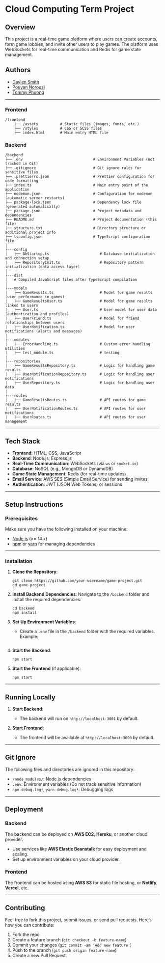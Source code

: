 # Cloud Computing Term Project

## Overview
This project is a real-time game platform where users can create accounts, form game lobbies, and invite other users to play games. The platform uses WebSockets for real-time communication and Redis for game state management.

## Authors

- [Daylen Smith](https://github.com/rockclimber147)
- [Pouyan Norouzi](https://github.com/PouyanNorouzi)
- [Tommy Phuong](https://github.com/TommyPhuongg)

---

### Frontend
```
/frontend
    ├── /assets          # Static files (images, fonts, etc.)
    ├── /styles          # CSS or SCSS files
    ├── index.html       # Main entry HTML file
```

### Backend
```
/backend
├── .env                                # Environment Variables (not tracked in Git)
├── .gitignore                          # Git ignore rules for sensitive files
├── .prettierrc.json                    # Prettier configuration for code formatting
├── index.ts                            # Main entry point of the application
├── nodemon.json                        # Configuration for nodemon (automatic server restarts)
├── package-lock.json                   # Dependency lock file (generated automatically)
├── package.json                        # Project metadata and dependencies
├── README.md                           # Project documentation (this file)
├── structure.txt                       # Directory structure or additional project info
├── tsconfig.json                       # TypeScript configuration file
|
├---config
|   ├── DbStartup.ts                       # Database initialization and connection setup
|   ├── RepositoryInit.ts                  # Repository pattern initialization (data access layer)
|
├---dist
|   # Compiled JavaScript files after TypeScript compilation
|
├---models
|   ├── GameResults.ts                     # Model for game results (user performance in games)
|   ├── GameResultsUser.ts                 # Model for game results linked to users
|   ├── User.ts                            # User model for user data (authentication and profiles)
|   ├── UserFriend.ts                      # Model for friend relationships between users
|   ├── UserNotification.ts                # Model for user notifications (alerts and messages)
|
├---modules
|   ├── ErrorHandling.ts                   # Custom error handling utilities
|   ├── test_module.ts                     # testing
|
├---repositories
|   ├── GameResultsRepository.ts           # Logic for handling game results
|   ├── UserNotificationRepository.ts      # Logic for handling user notifications
|   ├── UserRepository.ts                  # Logic for handling user data 
|
├---routes
|   ├── GameResultsRoutes.ts               # API routes for game results
|   ├── UserNotificationRoutes.ts          # API routes for user notifications
|   ├── UserRoutes.ts                      # API routes for user management

```

---

## Tech Stack

- **Frontend**: HTML, CSS, JavaScript
- **Backend**: Node.js, Express.js
- **Real-Time Communication**: WebSockets (via `ws` or `socket.io`)
- **Database**: NoSQL (e.g., MongoDB or DynamoDB)
- **Game State Management**: Redis (for real-time updates)
- **Email Service**: AWS SES (Simple Email Service) for sending invites
- **Authentication**: JWT (JSON Web Tokens) or sessions

---

## Setup Instructions

### Prerequisites

Make sure you have the following installed on your machine:
- [Node.js](https://nodejs.org/) (>= 14.x)
- [npm](https://www.npmjs.com/) or [yarn](https://yarnpkg.com/) for managing dependencies

---

### Installation

1. **Clone the Repository**:
   ```
   git clone https://github.com/your-username/game-project.git
   cd game-project
   ```

2. **Install Backend Dependencies**:
   Navigate to the `/backend` folder and install the required dependencies:
   ``` 
   cd backend
   npm install
   ```

3. **Set Up Environment Variables**:
   - Create a `.env` file in the `/backend` folder with the required variables. Example:
     ``` 

     ```

4. **Start the Backend**:
   ``` 
   npm start
   ```


5. **Start the Frontend** (if applicable):
   ``` 
   npm start
   ```

---

## Running Locally

1. **Start Backend**:
   - The backend will run on `http://localhost:3001` by default.

2. **Start Frontend**:
   - The frontend will be available at `http://localhost:3000` by default.

---

## Git Ignore

The following files and directories are ignored in this repository:
- `/node_modules/`: Node.js dependencies
- `.env`: Environment variables (Do not track sensitive information)
- `npm-debug.log*`, `yarn-debug.log*`: Debugging logs

---

## Deployment

### Backend

The backend can be deployed on **AWS EC2**, **Heroku**, or another cloud provider. 

- Use services like **AWS Elastic Beanstalk** for easy deployment and scaling.
- Set up environment variables on your cloud provider.

### Frontend

The frontend can be hosted using **AWS S3** for static file hosting, or **Netlify**, **Vercel**, etc.

---

## Contributing

Feel free to fork this project, submit issues, or send pull requests. Here’s how you can contribute:

1. Fork the repo
2. Create a feature branch (`git checkout -b feature-name`)
3. Commit your changes (`git commit -am 'Add new feature'`)
4. Push to the branch (`git push origin feature-name`)
5. Create a new Pull Request
